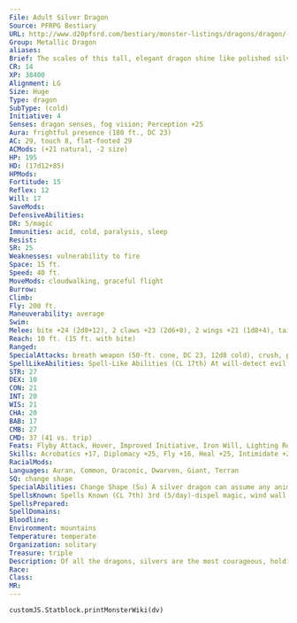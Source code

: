 ```yaml
---
File: Adult Silver Dragon
Source: PFRPG Bestiary
URL: http://www.d20pfsrd.com/bestiary/monster-listings/dragons/dragon/-metallic-silver/adult-silver-dragon
Group: Metallic Dragon
aliases: 
Brief: The scales of this tall, elegant dragon shine like polished silver, and its tail has a feathered appearance.
CR: 14
XP: 38400
Alignment: LG
Size: Huge
Type: dragon
SubType: (cold)
Initiative: 4
Senses: dragon senses, fog vision; Perception +25
Aura: frightful presence (180 ft., DC 23)
AC: 29, touch 8, flat-footed 29
ACMods: (+21 natural, -2 size)
HP: 195
HD: (17d12+85)
HPMods: 
Fortitude: 15
Reflex: 12
Will: 17
SaveMods: 
DefensiveAbilities: 
DR: 5/magic
Immunities: acid, cold, paralysis, sleep
Resist: 
SR: 25
Weaknesses: vulnerability to fire
Space: 15 ft.
Speed: 40 ft.
MoveMods: cloudwalking, graceful flight
Burrow: 
Climb: 
Fly: 200 ft.
Maneuverability: average
Swim: 
Melee: bite +24 (2d8+12), 2 claws +23 (2d6+8), 2 wings +21 (1d8+4), tail slap +21 (2d6+12)
Reach: 10 ft. (15 ft. with bite)
Ranged: 
SpecialAttacks: breath weapon (50-ft. cone, DC 23, 12d8 cold), crush, paralyzing breath
SpellLikeAbilities: Spell-Like Abilities (CL 17th) At will-detect evil, feather fall, fog cloud
STR: 27
DEX: 10
CON: 21
INT: 20
WIS: 21
CHA: 20
BAB: 17
CMB: 27
CMD: 37 (41 vs. trip)
Feats: Flyby Attack, Hover, Improved Initiative, Iron Will, Lighting Reflexes, Multiattack, Power Attack, Vital Strike, Weapon Focus (bite)
Skills: Acrobatics +17, Diplomacy +25, Fly +16, Heal +25, Intimidate +25, Knowledge (arcana, local, nobility) +25, Perception +25, Sense Motive +25, Spellcraft +25
RacialMods: 
Languages: Auran, Common, Draconic, Dwarven, Giant, Terran
SQ: change shape
SpecialAbilities: Change Shape (Su) A silver dragon can assume any animal or humanoid form three times per day as if using polymorph. Cloudwalking (Su) A very young or older silver dragon can tread on clouds or fog as though on solid ground. Cold Aura (Su) An old or older silver dragon is surrounded by an aura of cold. All creatures within 5 feet of the dragon take 1d6 points of cold damage at the beginning of the dragon's turn. An ancient dragon's aura extends to 10 feet. A great wyrm's aura damage increases to 2d6. A silver dragon can suppress or activate this aura at will as a free action. Fog Vision (Ex) A juvenile or older silver dragon can see perfectly well in fog and clouds. Graceful Flight (Ex) A young or older silver dragon's aerial maneuverability is one step better than normal. Paralyzing Breath (Su) Instead of a cone of cold, a silver dragon can breathe a cone of paralyzing gas. Creatures within the cone must succeed on a Fortitude save or be paralyzed for 1d6 rounds plus 1 round per age category of the dragon. Reflective Scales (Su) Any spell that targets an ancient or older silver dragon but fails to penetrate the silver dragon's spell resistance might be reflected. If the caster level check to penetrate the dragon's spell resistance is failed by 5 or more, the spell is reflected. If the check fails by 4 or less, the spell is merely wasted. This otherwise functions as spell turning. Spell-Like Abilities (Sp) A silver dragon gains the following spell-like abilities, usable at will upon reaching the listed age category. Very young-detect evil; Juvenile-feather fall; Adult-fog cloud; Old-control winds; Ancient-control weather; Great wyrm-reverse gravity. True Courage (Ex) A great wyrm silver dragon can fight on through pain and death. When reduced to below 0 hit points, it remains conscious, automatically stabilizes, and can continue to act (although it is staggered). If it takes damage or is the target of a spell that causes its death, it remains alive for 1 round and can act normally (it is not staggered for this final round). Age Category S pecial Abilities L evel* Wyrmling Change shape, cold subtype, - immune to acid, paralyzing breath Very young Cloudwalking, detect evil - Young Graceful flight 1st Juvenile Fog vision, feather fall 3rd Young adult DR 5/magic, spell resistance 5th Adult Frightful presence, fog cloud 7th Mature adult DR 10/magic 9th Old Cold aura, control winds 11th Very old DR 15/magic 13th Ancient Reflective scales, control weather 15th Wyrm DR 20/magic 17th Great wyrm True courage, reverse gravity 19th * A silver dragon can cast cleric spells as arcane spells.
SpellsKnown: Spells Known (CL 7th) 3rd (5/day)-dispel magic, wind wall 2nd (7/day)-augury, cure moderate wounds, web (DC 17) 1st (7/day)-alarm, bless, divine favor, shield, true strike 0 (at will)-detect magic, flare, light, message, prestidigitation, read magic, stabilize
SpellsPrepared: 
SpellDomains: 
Bloodline: 
Environment: mountains
Temperature: temperate
Organization: solitary
Treasure: triple
Description: Of all the dragons, silvers are the most courageous, holding themselves to a chivalrous code to help the weak, defeat evil, and behave in an honorable manner.
Race: 
Class: 
MR: 
---
```

```dataviewjs
customJS.Statblock.printMonsterWiki(dv)
```
